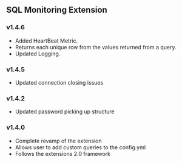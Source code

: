 ## SQL Monitoring Extension

### v1.4.6

* Added HeartBeat Metric.
* Returns each unique row from the values returned from a query.
* Updated Logging.

### v1.4.5
* Updated connection closing issues

### v1.4.2
* Updated password picking up structure

### v1.4.0

* Complete revamp of the extension
* Allows user to add custom queries to the config.yml
* Follows the extensions 2.0 framework


